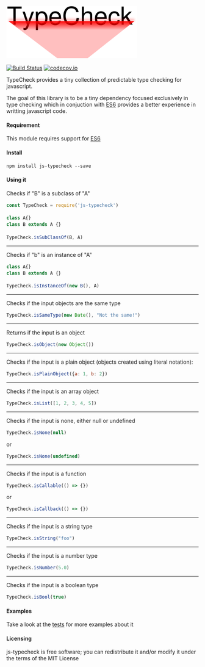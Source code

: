 <img src="data/logo.png"/>


[![Build Status](https://travis-ci.org/paulondc/js-typecheck.svg?branch=master)](https://travis-ci.org/paulondc/js-typecheck) [![codecov.io](https://codecov.io/github/paulondc/js-typecheck/coverage.svg?branch=master)](https://codecov.io/github/paulondc/js-typecheck?branch=master)

TypeCheck provides a tiny collection of predictable type checking for javascript.

The goal of this library is to be a tiny dependency focused exclusively in type checking which in conjuction with [ES6](http://es6-features.org) provides a better experience in writting javascript code.

#### Requirement
This module requires support for [ES6](http://es6-features.org)

#### Install
```
npm install js-typecheck --save
```

#### Using it

Checks if "B" is a subclass of "A"
```javascript
const TypeCheck = require('js-typecheck')

class A{}
class B extends A {}

TypeCheck.isSubClassOf(B, A)
```
---
Checks if "b" is an instance of "A"
```javascript
class A{}
class B extends A {}

TypeCheck.isInstanceOf(new B(), A)
```
---
Checks if the input objects are the same type
```javascript
TypeCheck.isSameType(new Date(), "Not the same!")
```
---
Returns if the input is an object
```javascript
TypeCheck.isObject(new Object())
```
---
Checks if the input is a plain object (objects created using literal notation):
```javascript
TypeCheck.isPlainObject({a: 1, b: 2})
```
---
Checks if the input is an array object
```javascript
TypeCheck.isList([1, 2, 3, 4, 5])
```
---
Checks if the input is none, either null or undefined
```javascript
TypeCheck.isNone(null)
```
or
```javascript
TypeCheck.isNone(undefined)
```

---
Checks if the input is a function
```javascript
TypeCheck.isCallable(() => {})
```
or
```javascript
TypeCheck.isCallback(() => {})
```

---
Checks if the input is a string type
```javascript
TypeCheck.isString("foo")
```
---
Checks if the input is a number type
```javascript
TypeCheck.isNumber(5.0)
```
---
Checks if the input is a boolean type
```javascript
TypeCheck.isBool(true)
```

#### Examples
Take a look at the [tests](test/main.js) for more examples about it

#### Licensing
js-typecheck is free software; you can redistribute it and/or modify it under the terms of the MIT License
